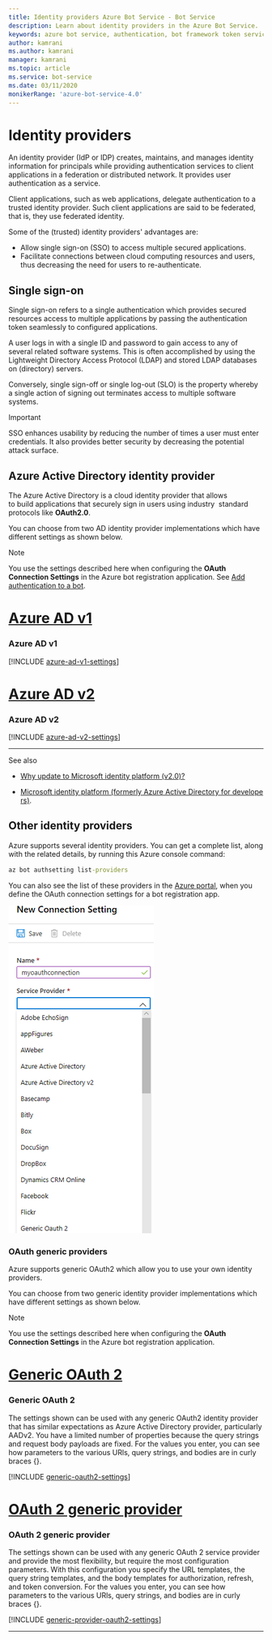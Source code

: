 ```yaml
---
title: Identity providers Azure Bot Service - Bot Service
description: Learn about identity providers in the Azure Bot Service.
keywords: azure bot service, authentication, bot framework token service
author: kamrani
ms.author: kamrani
manager: kamrani
ms.topic: article
ms.service: bot-service
ms.date: 03/11/2020
monikerRange: 'azure-bot-service-4.0'
---
```


# Identity providers

An identity provider (IdP or IDP) creates, maintains, and manages identity information for principals while providing authentication services to client applications in a federation or distributed network.
It provides user authentication as a service.

Client applications, such as web applications, delegate authentication to a trusted identity provider. Such client applications are said to be federated, that is, they use federated identity.

Some of the (trusted) identity providers' advantages are:

- Allow single sign-on (SSO) to access multiple secured applications.
- Facilitate connections between cloud computing resources and users, thus decreasing the need for users to re-authenticate.


## Single sign-on

Single sign-on refers to a single authentication which provides secured resources access to multiple applications by passing the authentication token seamlessly to configured applications.

A user logs in with a single ID and password to gain access to any of several related software systems. This is often accomplished by using the Lightweight Directory Access Protocol (LDAP) and stored LDAP databases on (directory) servers.

Conversely, single sign-off or single log-out (SLO) is the property whereby a single action of signing out terminates access to multiple software systems.

> [!IMPORTANT]
> SSO enhances usability by reducing the number of times a user must enter credentials. It also provides better security by decreasing the potential attack surface.

## Azure Active Directory identity provider

The Azure Active Directory is a cloud identity provider that allows to build applications that securely sign in users using industry  standard protocols like **OAuth2.0**.

You can choose from two AD identity provider implementations which have different settings as shown below.

> [!Note]
> You use the settings described here when configuring the **OAuth Connection Settings** in the Azure bot registration application. See [Add authentication to a bot](bot-builder-authentication.md).

# [Azure AD v1](#tab/adv1)

### Azure AD v1

[!INCLUDE [azure-ad-v1-settings](~/includes/authentication/auth-aad-v1-settings.md)]

# [Azure AD v2](#tab/adv2)

### Azure AD v2

[!INCLUDE [azure-ad-v2-settings](~/includes/authentication/auth-aad-v2-settings.md)]

---

See also

- [Why update to Microsoft identity platform (v2.0)?](https://docs.microsoft.com/azure/active-directory/develop/active-directory-v2-compare)

- [Microsoft identity platform (formerly Azure Active Directory for developers)](https://docs.microsoft.com/azure/active-directory/develop/).

## Other identity providers

Azure supports several identity providers. You can get a complete list, along with the related details, by running this Azure console command:

```cmd
az bot authsetting list-providers
```

You can also see the list of these providers in the [Azure portal](https://ms.portal.azure.com/), when you define the OAuth connection settings for a bot registration app.

![azure identity providers](media/concept-bot-authentication/bot-auth-identity-providers.png)


### OAuth generic providers

Azure supports generic OAuth2 which allow you to use your own identity providers.

You can choose from two generic identity provider implementations which have different settings as shown below.

> [!Note]
> You use the settings described here when configuring the **OAuth Connection Settings** in the Azure bot registration application.


# [Generic OAuth 2](#tab/ga2)

### Generic OAuth 2

The settings shown can be used with any generic OAuth2 identity provider that has similar expectations as Azure Active Directory provider, particularly AADv2. You have a limited number of properties because the query strings and request body payloads are fixed. For the values you enter, you can see how parameters to the various URls, query strings, and bodies are in curly braces {}.

[!INCLUDE [generic-oauth2-settings](~/includes/authentication/auth-generic-oauth2-settings.md)]


# [OAuth 2 generic provider](#tab/a2gp)

### OAuth 2 generic provider

The settings shown can be used with any generic OAuth 2 service provider and provide the most flexibility, but require the most configuration parameters. With this configuration you specify the URL templates, the query string templates, and the body templates for authorization, refresh, and token conversion. For the values you enter, you can see how parameters to the various URls, query strings, and bodies are in curly braces {}.

[!INCLUDE [generic-provider-oauth2-settings](~/includes/authentication/auth-generic-provider-oauth2-settings.md)]

---
